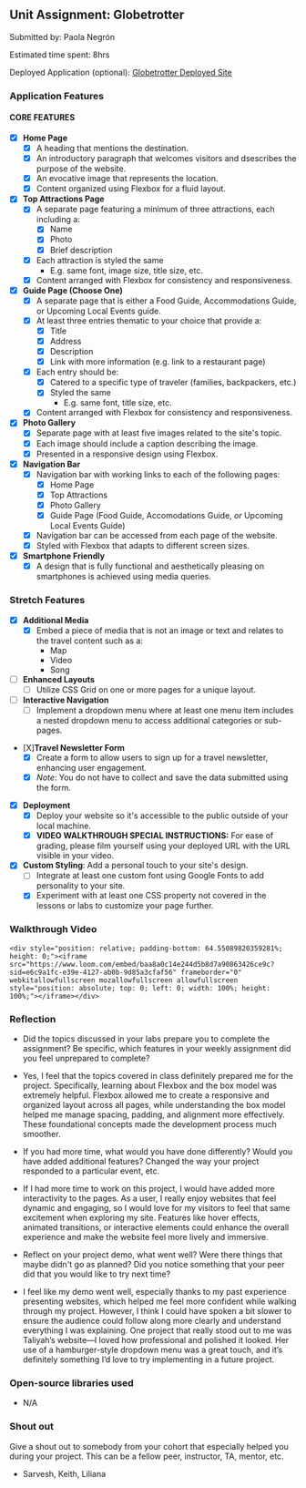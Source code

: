 ## Unit Assignment: Globetrotter

Submitted by: Paola Negrón

Estimated time spent: 8hrs

Deployed Application (optional): [Globetrotter Deployed Site](https://musheu.github.io/Globetrotter/)

### Application Features

#### CORE FEATURES

- [X] **Home Page**
  - [X] A heading that mentions the destination.
  - [X] An introductory paragraph that welcomes visitors and dsescribes the purpose of the website. 
  - [X] An evocative image that represents the location.
  - [X] Content organized using Flexbox for a fluid layout.

- [X] **Top Attractions Page**
  - [X] A separate page featuring a minimum of three attractions, each including a:
    - [X] Name
    - [X] Photo
    - [X] Brief description
  - [X] Each attraction is styled the same
    - E.g. same font, image size, title size, etc. 
  - [X] Content arranged with Flexbox for consistency and responsiveness.

- [X] **Guide Page (Choose One)**
  - [X] A separate page that is either a Food Guide, Accommodations Guide, or Upcoming Local Events guide.
  - [X] At least three entries thematic to your choice that provide a:
    - [X] Title
    - [X] Address
    - [X] Description
    - [X] Link with more information (e.g. link to a restaurant page)
  - [X] Each entry should be:
    - [X] Catered to a specific type of traveler (families, backpackers, etc.)
    - [X] Styled the same
      - E.g. same font, title size, etc.
  - [X] Content arranged with Flexbox for consistency and responsiveness. 

- [X] **Photo Gallery**
  - [X] Separate page with at least five images related to the site's topic.
  - [X] Each image should include a caption describing the image.
  - [X] Presented in a responsive design using Flexbox.

- [X] **Navigation Bar**
  - [X] Navigation bar with working links to each of the following pages:
    - [X] Home Page
    - [X] Top Attractions
    - [X] Photo Gallery
    - [X] Guide Page (Food Guide, Accomodations Guide, _or_ Upcoming Local Events Guide)
  - [X] Navigation bar can be accessed from each page of the website.
  - [X] Styled with Flexbox that adapts to different screen sizes.  

- [X] **Smartphone Friendly**
  - [X] A design that is fully functional and aesthetically pleasing on smartphones is achieved using media queries.

### Stretch Features

- [X] **Additional Media**
  - [X] Embed a piece of media that is not an image or text and relates to the travel content such as a:
    - Map
    - Video
    - Song

- [ ] **Enhanced Layouts**
  - [ ] Utilize CSS Grid on one or more pages for a unique layout.

- [ ] **Interactive Navigation**
  - [ ] Implement a dropdown menu where at least one menu item includes a nested dropdown menu to access additional categories or sub-pages.

- [X]**Travel Newsletter Form**
  - [X] Create a form to allow users to sign up for a travel newsletter, enhancing user engagement.
  - [X] *Note*: You do not have to collect and save the data submitted using the form. 

- [X] **Deployment**
  - [X] Deploy your website so it's accessible to the public outside of your local machine. 
  - [X] **VIDEO WALKTHROUGH SPECIAL INSTRUCTIONS:** For ease of grading, please film yourself using your deployed URL with the URL visible in your video. 

- [X] **Custom Styling**: Add a personal touch to your site's design.
  - [ ] Integrate at least one custom font using Google Fonts to add personality to your site.
  - [X] Experiment with at least one CSS property not covered in the lessons or labs to customize your page further.

### Walkthrough Video

`<div style="position: relative; padding-bottom: 64.55089820359281%; height: 0;"><iframe src="https://www.loom.com/embed/baa8a0c14e244d5b8d7a90863426ce9c?sid=e6c9a1fc-e39e-4127-ab0b-9d85a3cfaf56" frameborder="0" webkitallowfullscreen mozallowfullscreen allowfullscreen style="position: absolute; top: 0; left: 0; width: 100%; height: 100%;"></iframe></div>`

### Reflection

* Did the topics discussed in your labs prepare you to complete the assignment? Be specific, which features in your weekly assignment did you feel unprepared to complete?

- Yes, I feel that the topics covered in class definitely prepared me for the project. Specifically, learning about Flexbox and the box model was extremely helpful. Flexbox allowed me to create 
a responsive and organized layout across all pages, while understanding the box model helped me manage spacing, padding, and alignment more effectively. These foundational concepts made the 
development process much smoother.

* If you had more time, what would you have done differently? Would you have added additional features? Changed the way your project responded to a particular event, etc.
  
- If I had more time to work on this project, I would have added more interactivity to the pages. As a user, I really enjoy websites that feel dynamic and engaging, so I would love for my visitors 
to feel that same excitement when exploring my site. Features like hover effects, animated transitions, or interactive elements could enhance the overall experience and make the website feel 
more lively and immersive.

* Reflect on your project demo, what went well? Were there things that maybe didn't go as planned? Did you notice something that your peer did that you would like to try next time?

- I feel like my demo went well, especially thanks to my past experience presenting websites, which helped me feel more confident while walking through my project. However, I think I could 
have spoken a bit slower to ensure the audience could follow along more clearly and understand everything I was explaining. One project that really stood out to me was Taliyah’s website—I 
loved how professional and polished it looked. Her use of a hamburger-style dropdown menu was a great touch, and it’s definitely something I’d love to try implementing in a future project.

### Open-source libraries used

- N/A

### Shout out

Give a shout out to somebody from your cohort that especially helped you during your project. This can be a fellow peer, instructor, TA, mentor, etc.
- Sarvesh, Keith, Liliana
